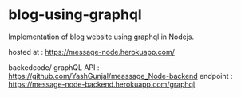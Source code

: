 # blog-using-graphql
Implementation of blog website using graphql in Nodejs.

hosted at : https://message-node.herokuapp.com/

backedcode/ graphQL API : https://github.com/YashGunjal/meassage_Node-backend 
endpoint :  https://message-node-backend.herokuapp.com/graphql
